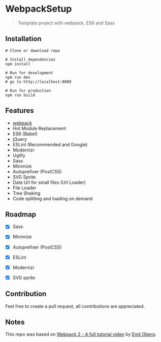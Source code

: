 # WebpackSetup
> Template project with webpack, ES6 and Sass


## Installation
```
# Clone or download repo

# Install dependencies
npm install

# Run for development
npm run dev
# go to http://localhost:8080

# Run for production
npm run build
```


## Features
- [webpack](https://webpack.js.org/)
- Hot Module Replacement
- ES6 (Babel)
- jQuery
- ESLint (Recommended and Google)
- Modernizr
- Uglify
- Sass
- Minimize
- Autoprefixer (PostCSS)
- SVG Sprite
- Data Url for small files (Url Loader)
- File Loader
- Tree Shaking
- Code splitting and loading on demand


## Roadmap
- [x] Sass
- [x] Minimize
- [x] Autoprefixer (PostCSS)
- [x] ESLint
- [x] Modernizr
- [x] SVG sprite


## Contribution
Feel free to create	a pull request, all contributions are appreciated.


## Notes
This repo was based on [Webpack 2 - A full tutorial video](https://www.youtube.com/watch?v=eWmkBNBTbMM) by [Emil Oberg](https://github.com/emiloberg).
